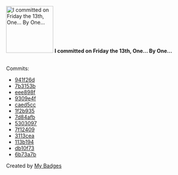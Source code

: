 <img src="https://my-badges.github.io/my-badges/friday-13.png" alt="I committed on Friday the 13th, One… By One…" title="I committed on Friday the 13th, One… By One…" width="128">
<strong>I committed on Friday the 13th, One… By One…</strong>
<br><br>

Commits:

- <a href="https://github.com/Neptunium931/CPL/commit/941f26d04110f43667d9e56b34a55ab36fd522e4">941f26d</a>
- <a href="https://github.com/Neptunium931/CPL/commit/7b3153b98d3593517ce4ba17ad3a21f9c0b70ba1">7b3153b</a>
- <a href="https://github.com/Neptunium931/CPL/commit/eee898fca38a884f6deb8e1055ad02fd677bc6ee">eee898f</a>
- <a href="https://github.com/Neptunium931/CPL/commit/9309e4f0b5f4e82889bbb0702ddc4c443a9e93d6">9309e4f</a>
- <a href="https://github.com/Neptunium931/CPL/commit/caed5cc8b17cd723ea62c909cb8b8df05decc38e">caed5cc</a>
- <a href="https://github.com/Neptunium931/CPL/commit/1f2b93585b01f578f1b4928e03a0e5f4fa2d6517">1f2b935</a>
- <a href="https://github.com/Neptunium931/CPL/commit/7d84afbf473d0d0c57257dda6f6609c141d7cccb">7d84afb</a>
- <a href="https://github.com/Neptunium931/CPL/commit/5303097ed8d684d2713fb38a3deadcc9ffdbbb3d">5303097</a>
- <a href="https://github.com/Neptunium931/CPL/commit/7f12409431fae4bbdb11b69d18d5c10347b7479e">7f12409</a>
- <a href="https://github.com/Neptunium931/CPL/commit/3113ceac1b190c1e48e5d766026ba91fe0d0b76a">3113cea</a>
- <a href="https://github.com/Neptunium931/CPL/commit/113b194f6f666f2e7cb526764759c29a8f113e2f">113b194</a>
- <a href="https://github.com/Neptunium931/CPL/commit/db10f73f78f3c502b0f4099caf44fad445715557">db10f73</a>
- <a href="https://github.com/Neptunium931/CPL/commit/6b73a7be77710b7846a09e1c62b28981024ee1e9">6b73a7b</a>


Created by <a href="https://github.com/my-badges/my-badges">My Badges</a>